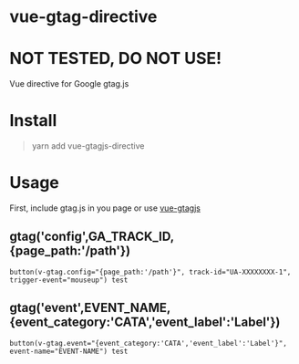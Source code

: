 # vue-gtag-directive

# NOT TESTED, DO NOT USE!

Vue directive for Google gtag.js

Install
====
> yarn add vue-gtagjs-directive

Usage
====

First, include gtag.js in you page or use [vue-gtagjs](https://github.com/lingobus/vue-gtagjs)


## gtag('config',GA_TRACK_ID, {page_path:'/path'})
```pug
button(v-gtag.config="{page_path:'/path'}", track-id="UA-XXXXXXXX-1", trigger-event="mouseup") test
```

## gtag('event',EVENT_NAME, {event_category:'CATA','event_label':'Label'})
```pug
button(v-gtag.event="{event_category:'CATA','event_label':'Label'}", event-name="EVENT-NAME") test
```
